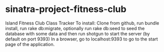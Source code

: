 # sinatra-project-fitness-club

Island Fitness Club Class Tracker
To install:
Clone from github, run bundle install, run rake db:migrate, optionally run rake db:seed to seed the database with some data and then run shotgun to start the server (by default on port 9393)
In a browser, go to localhost:9393 to go to the start page of the application.